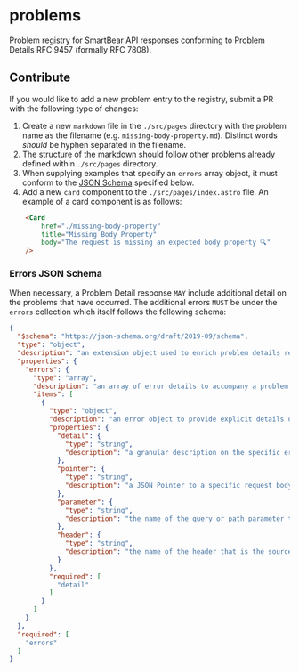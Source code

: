 # problems
Problem registry for SmartBear API responses conforming to Problem Details RFC 9457 (formally RFC 7808).

## Contribute
If you would like to add a new problem entry to the registry, submit a PR with the following type of changes:

1. Create a new `markdown` file in the `./src/pages` directory with the problem name as the filename (e.g. `missing-body-property.md`). 
Distinct words _should_ be hyphen separated in the filename.
2. The structure of the markdown should follow other problems already defined within `./src/pages` directory.
3. When supplying examples that specify an `errors` array object, it must conform to the [JSON Schema](#errors-json-schema) specified below.
4. Add a new `card` component to the `./src/pages/index.astro` file. An example of a card component is as follows:

```HTML
    <Card
        href="./missing-body-property"
        title="Missing Body Property"
        body="The request is missing an expected body property 🔍"
    />
```

### Errors JSON Schema
When necessary, a Problem Detail response `MAY` include additional detail on the problems that have occurred. The additional errors `MUST` be under the `errors` collection which itself follows the following schema:

```json
{
  "$schema": "https://json-schema.org/draft/2019-09/schema",
  "type": "object",
  "description": "an extension object used to enrich problem details responses for SmartBear APIs",
  "properties": {
    "errors": {
      "type": "array",
      "description": "an array of error details to accompany a problem details response",
      "items": [
        {
          "type": "object",
          "description": "an error object to provide explicit details on a problem towards an API consumer",
          "properties": {
            "detail": {
              "type": "string",
              "description": "a granular description on the specific error related to a body property, query parameter, path parameters, and/or header"
            },
            "pointer": {
              "type": "string",
              "description": "a JSON Pointer to a specific request body property that is the source of error"
            },
            "parameter": {
              "type": "string",
              "description": "the name of the query or path parameter that is the source of error"
            },
            "header": {
              "type": "string",
              "description": "the name of the header that is the source of error"
            }
          },
          "required": [
            "detail"
          ]
        }
      ]
    }
  },
  "required": [
    "errors"
  ]
}
```
